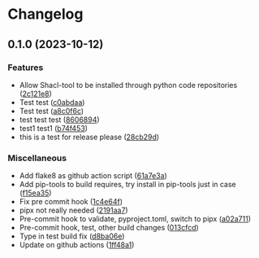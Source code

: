 # Changelog

## 0.1.0 (2023-10-12)


### Features

* Allow Shacl-tool to be installed through python code repositories ([2c121e8](https://github.com/Telicent-io/shacl-tool/commit/2c121e8ecff46eab14947702a2570e6092ab5a27))
* Test test ([c0abdaa](https://github.com/Telicent-io/shacl-tool/commit/c0abdaaa8f2cf5894ccb24ab5a3bee1f623fd129))
* Test test ([a8c0f6c](https://github.com/Telicent-io/shacl-tool/commit/a8c0f6c2c97cbaec7c80f9673fa8e8430c2754fa))
* test test test ([8606894](https://github.com/Telicent-io/shacl-tool/commit/86068946508e7ae99bc83d089381282a072b11fe))
* test1 test1 ([b74f453](https://github.com/Telicent-io/shacl-tool/commit/b74f4532c1ea554296505ad88cccd22a23e71fd1))
* this is a test for release please ([28cb29d](https://github.com/Telicent-io/shacl-tool/commit/28cb29d412bab1e9f2bc0e34b1086ee8d7edfa6d))


### Miscellaneous

* Add flake8 as github action script ([61a7e3a](https://github.com/Telicent-io/shacl-tool/commit/61a7e3aea85aa0b01c6f0c47533bd6b3ed0aa495))
* Add pip-tools to build requires, try install in pip-tools just in case ([f15ea35](https://github.com/Telicent-io/shacl-tool/commit/f15ea35813c67a1002440329ef0a4d5ea3a23d96))
* Fix pre commit hook ([1c4e64f](https://github.com/Telicent-io/shacl-tool/commit/1c4e64f9cfd6283911ca58f46d8edadf2fac050b))
* pipx not really needed ([2191aa7](https://github.com/Telicent-io/shacl-tool/commit/2191aa76947527ac9e9be97a2fe1e51f1d983cea))
* Pre-commit hook to validate, pyproject.toml, switch to pipx ([a02a711](https://github.com/Telicent-io/shacl-tool/commit/a02a7110fd115bc60559eda87bbfebe7593ecb26))
* Pre-commit hook, test, other build changes ([013cfcd](https://github.com/Telicent-io/shacl-tool/commit/013cfcdb109e7f9904a5ffca69cb3a33e5c06d6d))
* Type in test build fix ([d8ba06e](https://github.com/Telicent-io/shacl-tool/commit/d8ba06ed3e975ec3d0b7807e6b760d34a4a9051a))
* Update on github actions ([1ff48a1](https://github.com/Telicent-io/shacl-tool/commit/1ff48a1019047af6e5254c54067c1d8f1409ba57))
